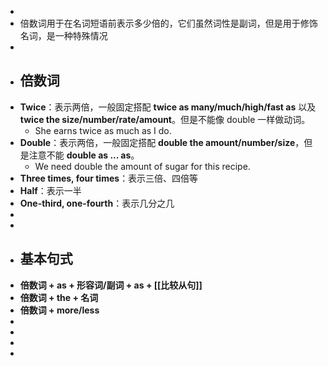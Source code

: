 -
- 倍数词用于在名词短语前表示多少倍的，它们虽然词性是副词，但是用于修饰名词，是一种特殊情况
-
- ## 倍数词
- **Twice**：表示两倍，一般固定搭配 **twice as many/much/high/fast as** 以及 **twice the size/number/rate/amount**。但是不能像 double 一样做动词。
	- She earns twice as much as I do.
- **Double**：表示两倍，一般固定搭配 **double the amount/number/size**，但是注意不能 **double as ... as**。
	- We need double the amount of sugar for this recipe.
- **Three times, four times**：表示三倍、四倍等
- **Half**：表示一半
- **One-third, one-fourth**：表示几分之几
-
-
- ## 基本句式
- **倍数词 + as + 形容词/副词 + as + [[比较从句]]**
- **倍数词 + the + 名词**
- **倍数词 + more/less**
-
-
-
-